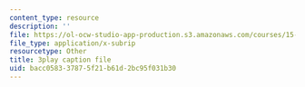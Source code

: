 ```yaml
---
content_type: resource
description: ''
file: https://ol-ocw-studio-app-production.s3.amazonaws.com/courses/15-071-the-analytics-edge-spring-2017/bacc058337875f21b61d2bc95f031b30_ee6E6aUGpm0.vtt
file_type: application/x-subrip
resourcetype: Other
title: 3play caption file
uid: bacc0583-3787-5f21-b61d-2bc95f031b30
---
```

